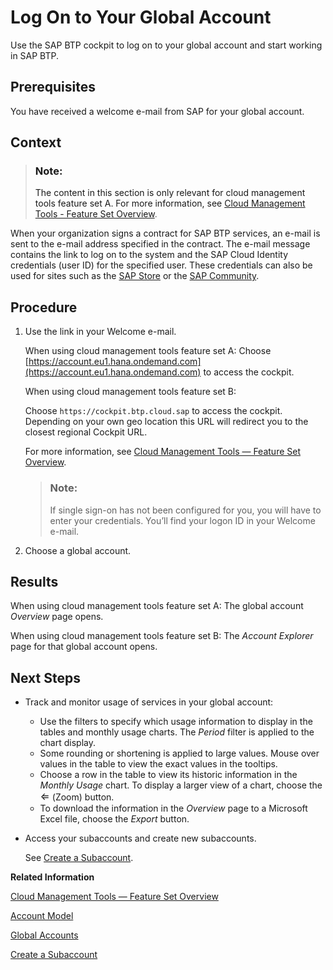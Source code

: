 <!-- loio77be28886328492086ab07c003cb8d37 -->

<link rel="stylesheet" type="text/css" href="../css/sap-icons.css"/>

# Log On to Your Global Account

Use the SAP BTP cockpit to log on to your global account and start working in SAP BTP.



<a name="loio77be28886328492086ab07c003cb8d37__prereq_mkv_1m3_mdb"/>

## Prerequisites

You have received a welcome e-mail from SAP for your global account.



## Context

> ### Note:  
> The content in this section is only relevant for cloud management tools feature set A. For more information, see [Cloud Management Tools - Feature Set Overview](https://help.sap.com/viewer/65de2977205c403bbc107264b8eccf4b/Cloud/en-US/caf4e4e23aef4666ad8f125af393dfb2.html).

When your organization signs a contract for SAP BTP services, an e-mail is sent to the e-mail address specified in the contract. The e-mail message contains the link to log on to the system and the SAP Cloud Identity credentials \(user ID\) for the specified user. These credentials can also be used for sites such as the [SAP Store](https://www.sapstore.com/) or the [SAP Community](https://www.sap.com/community.html).



<a name="loio77be28886328492086ab07c003cb8d37__steps_w21_1ns_ndb"/>

## Procedure

1.  Use the link in your Welcome e-mail.

    When using cloud management tools feature set A: Choose [https://account.eu1.hana.ondemand.com](https://account.eu1.hana.ondemand.com) to access the cockpit.

    When using cloud management tools feature set B:

    Choose `https://cockpit.btp.cloud.sap` to access the cockpit. Depending on your own geo location this URL will redirect you to the closest regional Cockpit URL.

    For more information, see [Cloud Management Tools — Feature Set Overview](../10-concepts/cloud-management-tools-feature-set-overview-caf4e4e.md).

    > ### Note:  
    > If single sign-on has not been configured for you, you will have to enter your credentials. You’ll find your logon ID in your Welcome e-mail.

2.  Choose a global account.




<a name="loio77be28886328492086ab07c003cb8d37__result_chm_ryx_32b"/>

## Results

When using cloud management tools feature set A: The global account *Overview* page opens.

When using cloud management tools feature set B: The *Account Explorer* page for that global account opens.



<a name="loio77be28886328492086ab07c003cb8d37__postreq_pfk_njx_k2b"/>

## Next Steps

-   Track and monitor usage of services in your global account:

    -   Use the filters to specify which usage information to display in the tables and monthly usage charts. The *Period* filter is applied to the chart display.
    -   Some rounding or shortening is applied to large values. Mouse over values in the table to view the exact values in the tooltips.
    -   Choose a row in the table to view its historic information in the *Monthly Usage* chart. To display a larger view of a chart, choose the <span style="font-size:16px;"><span class="SAP-icons"></span></span> \(Zoom\) button.
    -   To download the information in the *Overview* page to a Microsoft Excel file, choose the *Export* button.

-   Access your subaccounts and create new subaccounts.

    See [Create a Subaccount](create-a-subaccount-05280a1.md).


**Related Information**  


[Cloud Management Tools — Feature Set Overview](../10-concepts/cloud-management-tools-feature-set-overview-caf4e4e.md "Cloud management tools represent the group of technologies designed for managing SAP BTP.")

[Account Model](../10-concepts/account-model-8ed4a70.md#loio8ed4a705efa0431b910056c0acdbf377 "Learn more about the different types of accounts on SAP BTP and how they relate to each other.")

[Global Accounts](../10-concepts/account-model-8ed4a70.md#loioc165d95ee700407eb181770901caec94 "A global account is the realization of a contract you or your company has made with SAP.")

[Create a Subaccount](create-a-subaccount-05280a1.md "Create subaccounts in your global account using the SAP BTP cockpit.")

